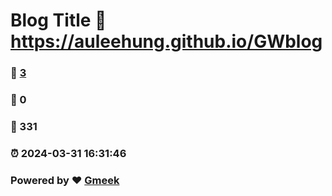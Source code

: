 # Blog Title :link: https://auleehung.github.io/GWblog 
### :page_facing_up: [3](https://auleehung.github.io/GWblog/tag.html) 
### :speech_balloon: 0 
### :hibiscus: 331 
### :alarm_clock: 2024-03-31 16:31:46 
### Powered by :heart: [Gmeek](https://github.com/Meekdai/Gmeek)
